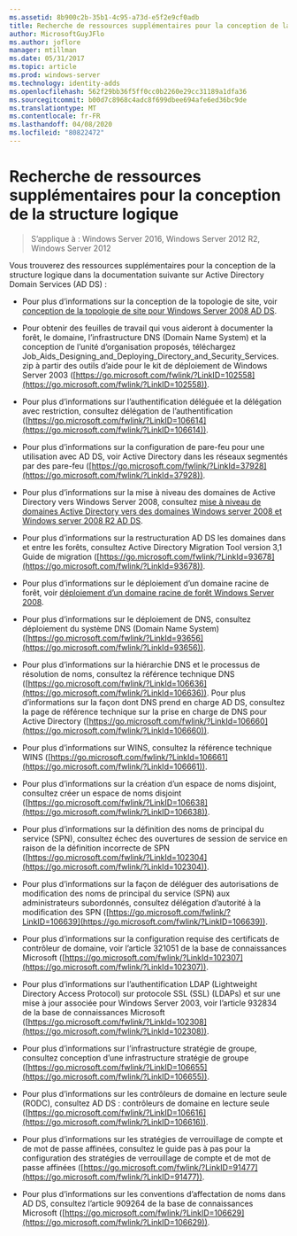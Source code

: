 ```yaml
---
ms.assetid: 8b900c2b-35b1-4c95-a73d-e5f2e9cf0adb
title: Recherche de ressources supplémentaires pour la conception de la structure logique
author: MicrosoftGuyJFlo
ms.author: joflore
manager: mtillman
ms.date: 05/31/2017
ms.topic: article
ms.prod: windows-server
ms.technology: identity-adds
ms.openlocfilehash: 562f29bb36f5ff0cc0b2260e29cc31189a1dfa36
ms.sourcegitcommit: b00d7c8968c4adc8f699dbee694afe6ed36bc9de
ms.translationtype: MT
ms.contentlocale: fr-FR
ms.lasthandoff: 04/08/2020
ms.locfileid: "80822472"
---
```

# <a name="finding-additional-resources-for-logical-structure-design"></a>Recherche de ressources supplémentaires pour la conception de la structure logique

>S’applique à : Windows Server 2016, Windows Server 2012 R2, Windows Server 2012

Vous trouverez des ressources supplémentaires pour la conception de la structure logique dans la documentation suivante sur Active Directory Domain Services (AD DS) :  
  
- Pour plus d’informations sur la conception de la topologie de site, voir [conception de la topologie de site pour Windows Server 2008 AD DS](Designing-the-Site-Topology.md).  

- Pour obtenir des feuilles de travail qui vous aideront à documenter la forêt, le domaine, l’infrastructure DNS (Domain Name System) et la conception de l’unité d’organisation proposés, téléchargez Job_Aids_Designing_and_Deploying_Directory_and_Security_Services. zip à partir des outils d’aide pour le kit de déploiement de Windows Server 2003 ([https://go.microsoft.com/fwlink/?LinkID=102558](https://go.microsoft.com/fwlink/?LinkID=102558)).  
  
- Pour plus d’informations sur l’authentification déléguée et la délégation avec restriction, consultez délégation de l’authentification ([https://go.microsoft.com/fwlink/?LinkID=106614](https://go.microsoft.com/fwlink/?LinkID=106614)).  
  
- Pour plus d’informations sur la configuration de pare-feu pour une utilisation avec AD DS, voir Active Directory dans les réseaux segmentés par des pare-feu ([https://go.microsoft.com/fwlink/?LinkId=37928](https://go.microsoft.com/fwlink/?LinkId=37928)).  
  
- Pour plus d’informations sur la mise à niveau des domaines de Active Directory vers Windows Server 2008, consultez [mise à niveau de domaines Active Directory vers des domaines Windows server 2008 et Windows server 2008 R2 AD DS](https://technet.microsoft.com/library/cc731188.aspx).  
  
- Pour plus d’informations sur la restructuration AD DS les domaines dans et entre les forêts, consultez Active Directory Migration Tool version 3,1 Guide de migration ([https://go.microsoft.com/fwlink/?LinkId=93678](https://go.microsoft.com/fwlink/?LinkId=93678)).  
  
- Pour plus d’informations sur le déploiement d’un domaine racine de forêt, voir [déploiement d’un domaine racine de forêt Windows Server 2008](https://technet.microsoft.com/library/cc731174.aspx).  
  
- Pour plus d’informations sur le déploiement de DNS, consultez déploiement du système DNS (Domain Name System) ([https://go.microsoft.com/fwlink/?LinkId=93656](https://go.microsoft.com/fwlink/?LinkId=93656)).  
  
- Pour plus d’informations sur la hiérarchie DNS et le processus de résolution de noms, consultez la référence technique DNS ([https://go.microsoft.com/fwlink/?LinkId=106636](https://go.microsoft.com/fwlink/?LinkId=106636)). Pour plus d’informations sur la façon dont DNS prend en charge AD DS, consultez la page de référence technique sur la prise en charge de DNS pour Active Directory ([https://go.microsoft.com/fwlink/?LinkId=106660](https://go.microsoft.com/fwlink/?LinkId=106660)).  
  
- Pour plus d’informations sur WINS, consultez la référence technique WINS ([https://go.microsoft.com/fwlink/?LinkId=106661](https://go.microsoft.com/fwlink/?LinkId=106661)).  
  
- Pour plus d’informations sur la création d’un espace de noms disjoint, consultez créer un espace de noms disjoint ([https://go.microsoft.com/fwlink/?LinkID=106638](https://go.microsoft.com/fwlink/?LinkID=106638)).  
  
- Pour plus d’informations sur la définition des noms de principal du service (SPN), consultez échec des ouvertures de session de service en raison de la définition incorrecte de SPN ([https://go.microsoft.com/fwlink/?LinkId=102304](https://go.microsoft.com/fwlink/?LinkId=102304)).  
  
- Pour plus d’informations sur la façon de déléguer des autorisations de modification des noms de principal du service (SPN) aux administrateurs subordonnés, consultez délégation d’autorité à la modification des SPN ([https://go.microsoft.com/fwlink/?LinkID=106639](https://go.microsoft.com/fwlink/?LinkID=106639)).  
  
- Pour plus d’informations sur la configuration requise des certificats de contrôleur de domaine, voir l’article 321051 de la base de connaissances Microsoft ([https://go.microsoft.com/fwlink/?LinkId=102307](https://go.microsoft.com/fwlink/?LinkId=102307)).  
  
- Pour plus d’informations sur l’authentification LDAP (Lightweight Directory Access Protocol) sur protocole SSL (SSL) (LDAPs) et sur une mise à jour associée pour Windows Server 2003, voir l’article 932834 de la base de connaissances Microsoft ([https://go.microsoft.com/fwlink/?LinkId=102308](https://go.microsoft.com/fwlink/?LinkId=102308)).  
  
- Pour plus d’informations sur l’infrastructure stratégie de groupe, consultez conception d’une infrastructure stratégie de groupe ([https://go.microsoft.com/fwlink/?LinkID=106655](https://go.microsoft.com/fwlink/?LinkID=106655)).  
  
- Pour plus d’informations sur les contrôleurs de domaine en lecture seule (RODC), consultez AD DS : contrôleurs de domaine en lecture seule ([https://go.microsoft.com/fwlink/?LinkID=106616](https://go.microsoft.com/fwlink/?LinkID=106616)).  
  
- Pour plus d’informations sur les stratégies de verrouillage de compte et de mot de passe affinées, consultez le guide pas à pas pour la configuration des stratégies de verrouillage de compte et de mot de passe affinées ([https://go.microsoft.com/fwlink/?LinkID=91477](https://go.microsoft.com/fwlink/?LinkID=91477)).  
  
- Pour plus d’informations sur les conventions d’affectation de noms dans AD DS, consultez l’article 909264 de la base de connaissances Microsoft ([https://go.microsoft.com/fwlink/?LinkID=106629](https://go.microsoft.com/fwlink/?LinkID=106629)).  
